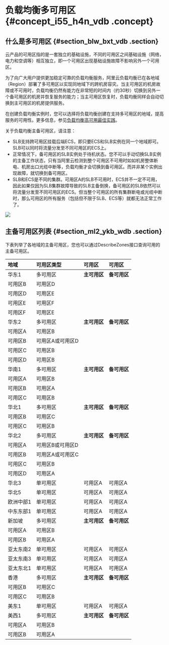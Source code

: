 # 负载均衡多可用区 {#concept_i55_h4n_vdb .concept}

## 什么是多可用区 {#section_blw_bxt_vdb .section}

云产品的可用区指的是一套独立的基础设施，不同的可用区之间基础设施（网络，电力和空调等）相互独立，即一个可用区出现基础设施故障不影响另外一个可用区。

为了向广大用户提供更加稳定可靠的负载均衡服务，阿里云负载均衡已在各地域（Region）部署了多可用区以实现同地域下的跨机房容灾。当主可用区的机房故障或不可用时，负载均衡仍然有能力在非常短的时间内（约30秒）切换到另外一个备可用区的机房并恢复服务的能力；当主可用区恢复时，负载均衡同样会自动切换到主可用区的机房提供服务。

在创建负载均衡实例时，您可以选择将负载均衡创建在支持多可用区的地域，提高服务的可用性。更多信息，参见[负载均衡高可用最佳实践](../cn.zh-CN/最佳实践/负载均衡高可用最佳实践.md#)。

关于负载均衡主备可用区，请注意：

-   SLB支持跨可用区挂载后端ECS，即只要ECS和SLB实例在同一个地域即可。SLB可以同时将流量分发至不同可用区的ECS上。
-   正常情况下，备可用区的SLB实例处于待机状态。您不可以手动切换SLB实例的主备工作状态，只有当阿里云检测到整个可用区不可用时如如机房整体断电、机房出口光缆中断等，负载均衡才会切换到备可用区。而并非某个实例出现故障，就切换到备可用区。
-   SLB和ECS是不同的集群。可用区A的SLB不可用时，ECS并不一定不可用，因此如果仅因为SLB集群故障导致的SLB主备倒换，备可用区的SLB依然可以将流量分发至不同可用区的ECS。但当整个可用区的所有集群断电或光缆中断时，那么可用区的所有服务（包括但不限于SLB、ECS等）就都无法正常工作了。

![](http://static-aliyun-doc.oss-cn-hangzhou.aliyuncs.com/assets/img/4155/2835_zh-CN.png)

## 主备可用区列表 {#section_ml2_ykb_wdb .section}

下表列举了各地域的主备可用区，您也可以通过DescribeZones接口查询可用的主备可用区。

|地域|可用区类型|可用区|可用区|
|:-|:----|:--|:--|
|华东1|多可用区|**主可用区**|**备可用区**|
|可用区B|可用区D|
|可用区D|可用区E|
|可用区E|可用区F|
|可用区F|可用区E|
|华东2|多可用区|**主可用区**|**备可用区**|
|可用区A|可用区B|
|可用区B|可用区A或可用区D|
|可用区C|可用区B|
|可用区D|可用区B|
|华南1|多可用区|**主可用区**|**备可用区**|
|可用区A|可用区B|
|可用区B|可用区A|
|可用区C|可用区B|
|华北1|多可用区|**主可用区**|**备可用区**|
|可用区B|可用区C|
|可用区C|可用区B|
|华北2|多可用区|**主可用区**|**备可用区**|
|可用区A|可用区B或可用区D|
|可用区B|可用区A或可用区C|
|可用区C|可用区B|
|可用区D|可用区A|
|华北3|单可用区|可用区A|可用区A|
|华北5|单可用区|可用区A|可用区A|
|欧洲中部1|单可用区|可用区A|可用区A|
|中东东部1|单可用区|可用区A|可用区A|
|新加坡|多可用区|**主可用区**|**备可用区**|
|可用区A|可用区B|
|可用区B|可用区A|
|亚太东南2|单可用区|可用区A|可用区A|
|亚太东南3|单可用区|可用区A|可用区A|
|亚太东北1|单可用区|可用区A|可用区A|
|香港|多可用区|**主可用区**|**备可用区**|
|可用区B|可用区C|
|可用区C|可用区B|
|美东1|单可用区|可用区A|可用区A|
|美西1|多可用区|**主可用区**|**备可用区**|
|可用区A|可用区B|
|可用区B|可用区A|

